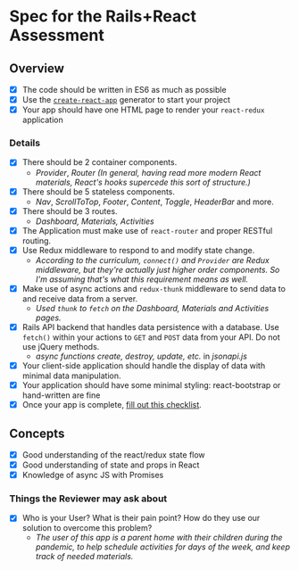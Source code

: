 # Spec for the Rails+React Assessment

## Overview

- [x] The code should be written in ES6 as much as possible
- [x] Use the [`create-react-app`](https://github.com/facebook/create-react-app) generator to start your project
- [x] Your app should have one HTML page to render your `react-redux` application

### Details

- [x] There should be 2 container components.
  - _Provider_, _Router_ _(In general, having read more modern React materials, React's hooks supercede this sort of structure.)_
- [x] There should be 5 stateless components.
  - _Nav_, _ScrollToTop_, _Footer_, _Content_, _Toggle_, _HeaderBar_ and more.
- [x] There should be 3 routes.
  - _Dashboard, Materials, Activities_
- [x] The Application must make use of `react-router` and proper RESTful routing.
- [x] Use Redux middleware to respond to and modify state change.
  - _According to the curriculum, `connect()` and `Provider` are Redux middleware, but they're actually just higher order components. So I'm assuming that's what this requirement means as well._
- [x] Make use of async actions and `redux-thunk` middleware to send data to and receive data from a server.
  - _Used `thunk` to `fetch` on the Dashboard, Materials and Activities pages._
- [x] Rails API backend that handles data persistence with a database. Use `fetch()` within your actions to `GET` and `POST` data from your API. Do not use jQuery methods.
  - _async functions create, destroy, update, etc._ in _jsonapi.js_
- [x] Your client-side application should handle the display of data with minimal data manipulation.
- [x] Your application should have some minimal styling: react-bootstrap or hand-written are fine
- [x] Once your app is complete, [fill out this checklist](https://docs.google.com/forms/d/e/1FAIpQLSfX7qH_FqFqJ9vMMhtlHSYxhhafKJm8fe01IvsFNFitFC2nOA/viewform).

## Concepts

- [x] Good understanding of the react/redux state flow
- [x] Good understanding of state and props in React
- [x] Knowledge of async JS with Promises

### Things the Reviewer may ask about

- [x] Who is your User? What is their pain point? How do they use our solution to overcome this problem?
  - _The user of this app is a parent home with their children during the pandemic, to help schedule activities for days of the week, and keep track of needed materials._
